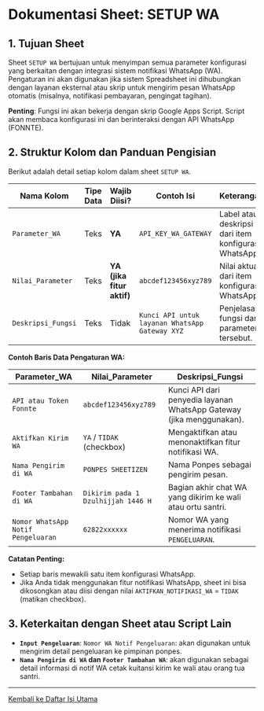 # Dokumentasi Sheet: SETUP WA

## 1. Tujuan Sheet

Sheet `SETUP WA` bertujuan untuk menyimpan semua parameter konfigurasi yang berkaitan dengan integrasi sistem notifikasi WhatsApp (WA). Pengaturan ini akan digunakan jika sistem Spreadsheet ini dihubungkan dengan layanan eksternal atau skrip untuk mengirim pesan WhatsApp otomatis (misalnya, notifikasi pembayaran, pengingat tagihan).

**Penting**: Fungsi ini akan bekerja dengan skrip Google Apps Script. Script akan membaca konfigurasi ini dan berinteraksi dengan API WhatsApp (FONNTE).

## 2. Struktur Kolom dan Panduan Pengisian

Berikut adalah detail setiap kolom dalam sheet `SETUP WA`.

| Nama Kolom         | Tipe Data      | Wajib Diisi?                | Contoh Isi                                                                       | Keterangan                                                                                                                              |
|--------------------|----------------|-----------------------------|----------------------------------------------------------------------------------|-----------------------------------------------------------------------------------------------------------------------------------------|
| `Parameter_WA`     | Teks           | **YA** | `API_KEY_WA_GATEWAY`                                                             | Label atau deskripsi dari item konfigurasi WhatsApp.                                                                                     |
| `Nilai_Parameter`  | Teks           | **YA (jika fitur aktif)** | `abcdef123456xyz789`                                                             | Nilai aktual dari item konfigurasi WhatsApp.                                                                                             |
| `Deskripsi_Fungsi` | Teks           | Tidak                       | `Kunci API untuk layanan WhatsApp Gateway XYZ`                                     | Penjelasan fungsi dari parameter tersebut.                                                                                              |

**Contoh Baris Data Pengaturan WA:**

| Parameter_WA                        | Nilai_Parameter                                                                                             | Deskripsi_Fungsi                                                               |
|-------------------------------------|-------------------------------------------------------------------------------------------------------------|--------------------------------------------------------------------------------|
| `API atau Token Fonnte`            | `abcdef123456xyz789`                                                                                              | Kunci API dari penyedia layanan WhatsApp Gateway (jika menggunakan).                       |
| `Aktifkan Kirim WA`                | `YA` / `TIDAK` (checkbox)                                                                                        | Mengaktifkan atau menonaktifkan fitur notifikasi WA.              |
| `Nama Pengirim di WA`                 | `PONPES SHEETIZEN`                                                                                            | Nama Ponpes sebagai pengirim pesan.                 |
| `Footer Tambahan di WA`           | `Dikirim pada 1 Dzulhijjah 1446 H`                                                                            | Bagian akhir chat WA yang dikirim ke wali atau ortu santri.                        |
| `Nomor WhatsApp Notif Pengeluaran`    | `62822xxxxxx` | Nomor WA yang menerima notifikasi `PENGELUARAN`. |

**Catatan Penting:**
* Setiap baris mewakili satu item konfigurasi WhatsApp.
* Jika Anda tidak menggunakan fitur notifikasi WhatsApp, sheet ini bisa dikosongkan atau diisi dengan nilai `AKTIFKAN_NOTIFIKASI_WA` = `TIDAK` (matikan checkbox).

## 3. Keterkaitan dengan Sheet atau Script Lain

* **`Input Pengeluaran`**: `Nomor WA Notif Pengeluaran`: akan digunakan untuk mengirim detail pengeluaran ke pimpinan ponpes.
* **`Nama Pengirim di WA` dan `Footer Tambahan WA`**: akan digunakan sebagai detail informasi di notif WA cetak kuitansi kirim ke wali atau orang tua santri.

---
[Kembali ke Daftar Isi Utama](../README.md)
